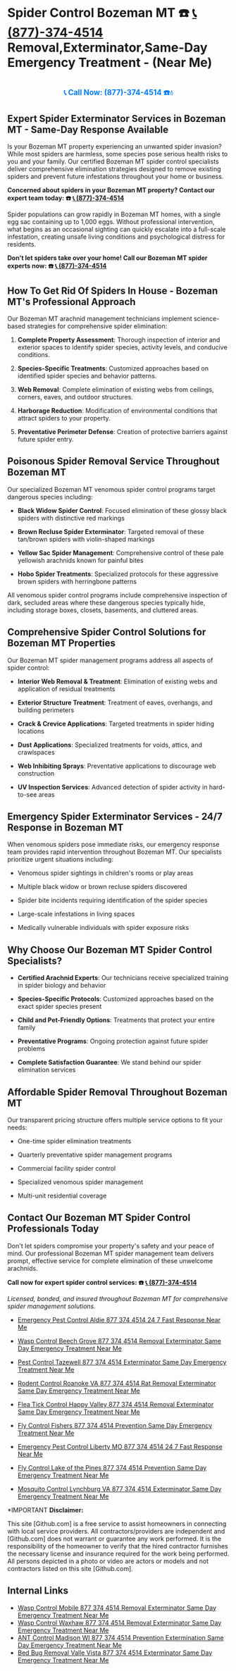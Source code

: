 # Spider Control Bozeman MT ☎️ [📞 (877)-374-4514](https://pest-control-4514.netlify.app) Removal,Exterminator,Same-Day Emergency Treatment - (Near Me)
# 

<p align="center" style="font-size: 1.2em; font-weight: bold; margin: 20px 0;">
  <a href="https://pest-control-4514.netlify.app" target="_blank" style="color: #007BFF; text-decoration: none;">📞 Call Now: (877)-374-4514 ☎️💧</a>
</p>

## Expert Spider Exterminator Services in Bozeman MT - Same-Day Response Available

Is your Bozeman MT property experiencing an unwanted spider invasion? While most spiders are harmless, some species pose serious health risks to you and your family. Our certified Bozeman MT spider control specialists deliver comprehensive elimination strategies designed to remove existing spiders and prevent future infestations throughout your home or business.

**Concerned about spiders in your Bozeman MT property? Contact our expert team today: ☎️ [📞 (877)-374-4514](https://pest-control-4514.netlify.app)**

Spider populations can grow rapidly in Bozeman MT homes, with a single egg sac containing up to 1,000 eggs. Without professional intervention, what begins as an occasional sighting can quickly escalate into a full-scale infestation, creating unsafe living conditions and psychological distress for residents.

**Don't let spiders take over your home! Call our Bozeman MT spider experts now: ☎️ [📞 (877)-374-4514](https://pest-control-4514.netlify.app)**

## How To Get Rid Of Spiders In House - Bozeman MT's Professional Approach

Our Bozeman MT arachnid management technicians implement science-based strategies for comprehensive spider elimination:

1. **Complete Property Assessment**: Thorough inspection of interior and exterior spaces to identify spider species, activity levels, and conducive conditions.

2. **Species-Specific Treatments**: Customized approaches based on identified spider species and behavior patterns.

3. **Web Removal**: Complete elimination of existing webs from ceilings, corners, eaves, and outdoor structures.

4. **Harborage Reduction**: Modification of environmental conditions that attract spiders to your property.

5. **Preventative Perimeter Defense**: Creation of protective barriers against future spider entry.

## Poisonous Spider Removal Service Throughout Bozeman MT

Our specialized Bozeman MT venomous spider control programs target dangerous species including:

- **Black Widow Spider Control**: Focused elimination of these glossy black spiders with distinctive red markings

- **Brown Recluse Spider Exterminator**: Targeted removal of these tan/brown spiders with violin-shaped markings

- **Yellow Sac Spider Management**: Comprehensive control of these pale yellowish arachnids known for painful bites

- **Hobo Spider Treatments**: Specialized protocols for these aggressive brown spiders with herringbone patterns

All venomous spider control programs include comprehensive inspection of dark, secluded areas where these dangerous species typically hide, including storage boxes, closets, basements, and cluttered areas.

## Comprehensive Spider Control Solutions for Bozeman MT Properties

Our Bozeman MT spider management programs address all aspects of spider control:

- **Interior Web Removal & Treatment**: Elimination of existing webs and application of residual treatments

- **Exterior Structure Treatment**: Treatment of eaves, overhangs, and building perimeters

- **Crack & Crevice Applications**: Targeted treatments in spider hiding locations

- **Dust Applications**: Specialized treatments for voids, attics, and crawlspaces

- **Web Inhibiting Sprays**: Preventative applications to discourage web construction

- **UV Inspection Services**: Advanced detection of spider activity in hard-to-see areas

## Emergency Spider Exterminator Services - 24/7 Response in Bozeman MT

When venomous spiders pose immediate risks, our emergency response team provides rapid intervention throughout Bozeman MT. Our specialists prioritize urgent situations including:

- Venomous spider sightings in children's rooms or play areas

- Multiple black widow or brown recluse spiders discovered

- Spider bite incidents requiring identification of the spider species

- Large-scale infestations in living spaces

- Medically vulnerable individuals with spider exposure risks

## Why Choose Our Bozeman MT Spider Control Specialists?

- **Certified Arachnid Experts**: Our technicians receive specialized training in spider biology and behavior

- **Species-Specific Protocols**: Customized approaches based on the exact spider species present

- **Child and Pet-Friendly Options**: Treatments that protect your entire family

- **Preventative Programs**: Ongoing protection against future spider problems

- **Complete Satisfaction Guarantee**: We stand behind our spider elimination services

## Affordable Spider Removal Throughout Bozeman MT

Our transparent pricing structure offers multiple service options to fit your needs:

- One-time spider elimination treatments

- Quarterly preventative spider management programs

- Commercial facility spider control

- Specialized venomous spider management

- Multi-unit residential coverage

## Contact Our Bozeman MT Spider Control Professionals Today

Don't let spiders compromise your property's safety and your peace of mind. Our professional Bozeman MT spider management team delivers prompt, effective service for complete elimination of these unwelcome arachnids.

**Call now for expert spider control services: ☎️ [📞 (877)-374-4514](https://pest-control-4514.netlify.app)**

*Licensed, bonded, and insured throughout Bozeman MT for comprehensive spider management solutions.*


- [Emergency Pest Control Aldie 877 374 4514 24 7 Fast Response Near Me](https://github.com/allyoucaneatsushiin/pest-control/blob/main/Emergency-Pest-Control-Aldie-877-374-4514-24-7-Fast-Response-Near-Me.md)
- [Wasp Control Beech Grove 877 374 4514 Removal Exterminator Same Day Emergency Treatment Near Me](https://github.com/allyoucaneatsushiin/pest-control/blob/main/Wasp-Control-Beech-Grove-877-374-4514-Removal-Exterminator-Same-Day-Emergency-Treatment-Near-Me.md)
- [Pest Control Tazewell 877 374 4514 Exterminator Same Day Emergency Treatment Near Me](https://github.com/allyoucaneatsushiin/pest-control/blob/main/Pest-Control-Tazewell-877-374-4514-Exterminator-Same-Day-Emergency-Treatment-Near-Me.md)


- [Rodent Control Roanoke VA 877 374 4514 Rat Removal Exterminator Same Day Emergency Treatment Near Me](https://github.com/allyoucaneatsushiin/pest-control/blob/main/Rodent-Control-Roanoke-VA-877-374-4514-Rat-Removal-Exterminator-Same-Day-Emergency-Treatment-Near-Me.md)
- [Flea Tick Control Happy Valley 877 374 4514 Removal Exterminator Same Day Emergency Treatment Near Me](https://github.com/allyoucaneatsushiin/pest-control/blob/main/Flea-Tick-Control-Happy-Valley-877-374-4514-Removal-Exterminator-Same-Day-Emergency-Treatment-Near-Me.md)
- [Fly Control Fishers 877 374 4514 Prevention Same Day Emergency Treatment Near Me](https://github.com/allyoucaneatsushiin/pest-control/blob/main/Fly-Control-Fishers-877-374-4514-Prevention-Same-Day-Emergency-Treatment-Near-Me.md)


- [Emergency Pest Control Liberty MO 877 374 4514 24 7 Fast Response Near Me](https://github.com/allyoucaneatsushiin/pest-control/blob/main/Emergency-Pest-Control-Liberty-MO-877-374-4514-24-7-Fast-Response-Near-Me.md)
- [Fly Control Lake of the Pines 877 374 4514 Prevention Same Day Emergency Treatment Near Me](https://github.com/allyoucaneatsushiin/pest-control/blob/main/Fly-Control-Lake-of-the-Pines-877-374-4514-Prevention-Same-Day-Emergency-Treatment-Near-Me.md)
- [Mosquito Control Lynchburg VA 877 374 4514 Exterminator Same Day Emergency Treatment Near Me](https://github.com/allyoucaneatsushiin/pest-control/blob/main/Mosquito-Control-Lynchburg-VA-877-374-4514-Exterminator-Same-Day-Emergency-Treatment-Near-Me.md)


*IMPORTANT **Disclaimer:**  

This site [Github.com] is a free service to assist homeowners in connecting with local service providers. All contractors/providers are independent and [Github.com] does not warrant or guarantee any work performed. It is the responsibility of the homeowner to verify that the hired contractor furnishes the necessary license and insurance required for the work being performed. All persons depicted in a photo or video are actors or models and not contractors listed on this site [Github.com].


## Internal Links
- [Wasp Control Mobile 877 374 4514 Removal Exterminator Same Day Emergency Treatment Near Me](https://github.com/allyoucaneatsushiin/pest-control/blob/main/Wasp-Control-Mobile-877-374-4514-Removal-Exterminator-Same-Day-Emergency-Treatment-Near-Me.md)
- [Wasp Control Waxhaw 877 374 4514 Removal Exterminator Same Day Emergency Treatment Near Me](https://github.com/allyoucaneatsushiin/pest-control/blob/main/Wasp-Control-Waxhaw-877-374-4514-Removal-Exterminator-Same-Day-Emergency-Treatment-Near-Me.md)
- [ANT Control Madison WI 877 374 4514 Prevention Extermination Same Day Emergency Treatment Near Me](https://github.com/allyoucaneatsushiin/pest-control/blob/main/ANT-Control-Madison-WI-877-374-4514-Prevention-Extermination-Same-Day-Emergency-Treatment-Near-Me.md)
- [Bed Bug Removal Valle Vista 877 374 4514 Exterminator Same Day Emergency Treatment Near Me](https://github.com/allyoucaneatsushiin/pest-control/blob/main/Bed-Bug-Removal-Valle-Vista-877-374-4514-Exterminator-Same-Day-Emergency-Treatment-Near-Me.md)
